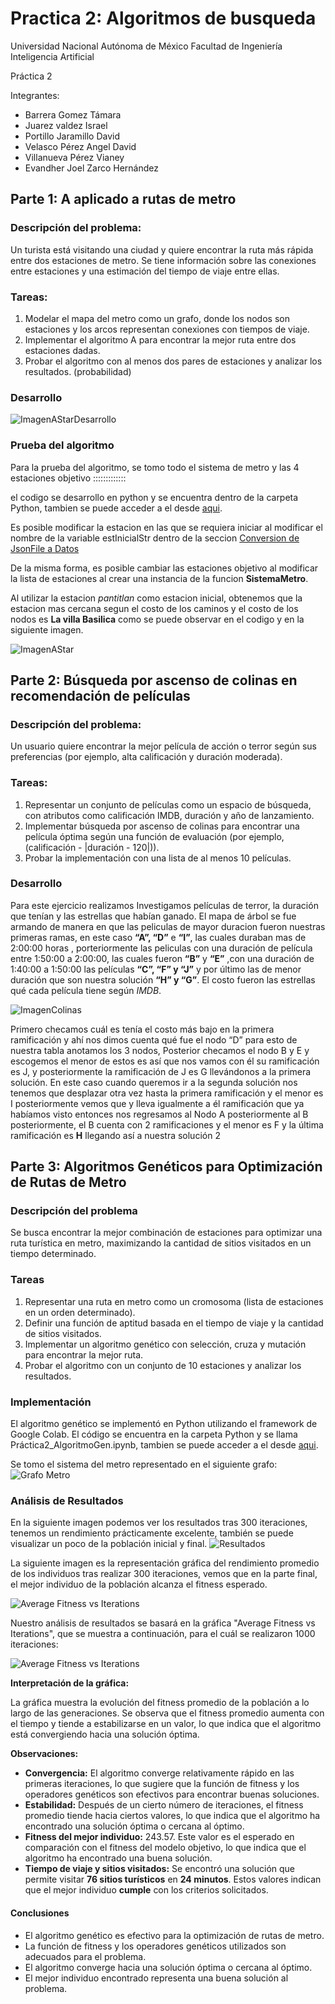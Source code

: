 # Practica 2: Algoritmos de busqueda

Universidad Nacional Autónoma de México 
Facultad de Ingeniería 
Inteligencia Artificial 

Práctica 2 

Integrantes:
- Barrera Gomez Támara 
- Juarez valdez Israel 
- Portillo Jaramillo David
- Velasco Pérez Angel David
- Villanueva Pérez Vianey
- Evandher Joel Zarco Hernández

## Parte 1: A aplicado a rutas de metro

### Descripción del problema:
Un turista está visitando una ciudad y quiere encontrar la ruta más rápida entre dos estaciones de metro. Se tiene información sobre las conexiones entre estaciones y una estimación del tiempo de viaje entre ellas.

### Tareas:
1. Modelar el mapa del metro como un grafo, donde los nodos son estaciones y los arcos representan conexiones con tiempos de viaje.
2. Implementar el algoritmo A para encontrar la mejor ruta entre dos estaciones dadas.
3. Probar el algoritmo con al menos dos pares de estaciones y analizar los resultados.
(probabilidad)

### Desarrollo

![ImagenAStarDesarrollo](./Images/AStar.jpeg)

### Prueba del algoritmo

Para la prueba del algoritmo, se tomo todo el sistema de metro y las 4 estaciones objetivo :::::::::::::

el codigo se desarrollo en python y se encuentra dentro de la carpeta Python, tambien se puede acceder a el desde [aqui](./Python/AStar.ipynb).

Es posible modificar la estacion en las que se requiera iniciar al modificar el nombre de la variable estInicialStr dentro de la seccion [Conversion de JsonFile a Datos](./Python/AStar.ipynb#'ConversiondeJsonFileaDatos')

De la misma forma, es posible cambiar las estaciones objetivo 
al modificar la lista de estaciones al crear una instancia de la funcion **SistemaMetro**.

Al utilizar la estacion *pantitlan* como estacion inicial, obtenemos que la estacion mas cercana segun el costo de los caminos y el costo de los nodos es **La villa Basilica** como se puede observar en el codigo y en la siguiente imagen.

![ImagenAStar](./Images/AStarResults.jpeg)

## Parte 2: Búsqueda por ascenso de colinas en recomendación de películas 
### Descripción del problema: 
Un usuario quiere encontrar la mejor película de acción o terror según sus preferencias (por ejemplo, alta calificación y duración moderada). 

### Tareas: 
1. Representar un conjunto de películas como un espacio de búsqueda, con atributos como calificación IMDB, duración y año de lanzamiento. 
2. Implementar búsqueda por ascenso de colinas para encontrar una película óptima según una función de evaluación (por ejemplo, (calificación - |duración - 120|)). 
3. Probar la implementación con una lista de al menos 10 películas.

### Desarrollo

Para este ejercicio realizamos Investigamos películas de terror, la duración que tenían y las estrellas que habían ganado. El mapa de árbol se fue armando de manera en que las peliculas de mayor duracion fueron nuestras primeras ramas, en este caso **“A”, “D”** e **“I”**, las cuales duraban mas de 2:00:00 horas , porteriormente las peliculas con una duración de película entre 1:50:00 a 2:00:00, las cuales fueron **“B”** y **“E”** ,con una duración de 1:40:00 a 1:50:00 las películas **“C”, “F” y “J”**  y por último las de menor duración que son nuestra solución **“H” y “G”**.
El costo fueron las estrellas qué cada película tiene según *IMDB*.

![ImagenColinas](./Images/Colinas.jpeg)

Primero checamos cuál es tenía el costo más bajo en la primera ramificación y ahí nos dimos cuenta qué fue el nodo “D” para esto de nuestra tabla anotamos los 3 nodos, Posterior checamos el nodo B y E  y escogemos el menor de estos es así que nos vamos con él su ramificación es J, y posteriormente la ramificación de J es G llevándonos a la primera solución. En este caso cuando queremos ir a la segunda solución nos tenemos que desplazar otra vez hasta la primera ramificación y el menor es I posteriormente vemos que y lleva igualmente a él ramificación que ya habíamos visto entonces nos regresamos al Nodo A posteriormente al B posteriormente, el B cuenta con 2 ramificaciones y el menor es F y  la última ramificación es **H** llegando así a nuestra solución 2

## Parte 3: Algoritmos Genéticos para Optimización de Rutas de Metro
### Descripción del problema
Se busca encontrar la mejor combinación de estaciones para optimizar una ruta turística en metro, maximizando la cantidad de sitios visitados en un tiempo determinado.

### Tareas
1. Representar una ruta en metro como un cromosoma (lista de estaciones en un orden determinado).
2. Definir una función de aptitud basada en el tiempo de viaje y la cantidad de sitios visitados.
3. Implementar un algoritmo genético con selección, cruza y mutación para encontrar la mejor ruta.
4. Probar el algoritmo con un conjunto de 10 estaciones y analizar los resultados.

### Implementación
El algoritmo genético se implementó en Python utilizando el framework de Google Colab. El código se encuentra en la carpeta Python y se llama Práctica2_AlgoritmoGen.ipynb, tambien se puede acceder a el desde [aqui](./Python/Práctica2_AlgoritmoGen.ipynb).

Se tomo el sistema del metro representado en el siguiente grafo:
![Grafo Metro](./Images/grafo_metro.png)

### Análisis de Resultados
En la siguiente imagen podemos ver los resultados tras 300 iteraciones, tenemos un rendimiento prácticamente excelente, también se puede visualizar un poco de la población inicial y final.
![Resultados](./Images/resultados_text.png)

La siguiente imagen es la representación gráfica del rendimiento promedio de los individuos tras realizar 300 iteraciones, vemos que en la parte final, el mejor individuo de la población alcanza el fitness esperado.

![Average Fitness vs Iterations](./Images/resultados_gráfica.png)

Nuestro análisis de resultados se basará en la gráfica "Average Fitness vs Iterations", que se muestra a continuación, para el cuál se realizaron 1000 iteraciones:

![Average Fitness vs Iterations](./Images/resultados_gráfica_1000iterations.png)


**Interpretación de la gráfica:**

La gráfica muestra la evolución del fitness promedio de la población a lo largo de las generaciones. Se observa que el fitness promedio aumenta con el tiempo y tiende a estabilizarse en un valor, lo que indica que el algoritmo está convergiendo hacia una solución óptima.

**Observaciones:**

* **Convergencia:** El algoritmo converge relativamente rápido en las primeras iteraciones, lo que sugiere que la función de fitness y los operadores genéticos son efectivos para encontrar buenas soluciones.
* **Estabilidad:** Después de un cierto número de iteraciones, el fitness promedio tiende hacia ciertos valores, lo que indica que el algoritmo ha encontrado una solución óptima o cercana al óptimo.
* **Fitness del mejor individuo:** 243.57. Este valor es el esperado en comparación con el fitness del modelo objetivo, lo que indica que el algoritmo ha encontrado una buena solución.
* **Tiempo de viaje y sitios visitados:** Se encontró una solución que permite visitar **76 sitios turísticos** en **24 minutos**. Estos valores indican que el mejor individuo **cumple** con los criterios solicitados.


#### Conclusiones

* El algoritmo genético es efectivo para la optimización de rutas de metro.
* La función de fitness y los operadores genéticos utilizados son adecuados para el problema.
* El algoritmo converge hacia una solución óptima o cercana al óptimo.
* El mejor individuo encontrado representa una buena solución al problema.
